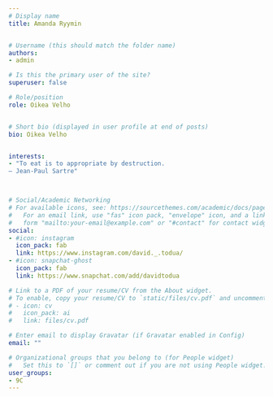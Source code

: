 ```yaml
---
# Display name
title: Amanda Ryymin


# Username (this should match the folder name)
authors:
- admin

# Is this the primary user of the site?
superuser: false

# Role/position
role: Oikea Velho


# Short bio (displayed in user profile at end of posts)
bio: Oikea Velho


interests:
- "To eat is to appropriate by destruction.
— Jean-Paul Sartre"



# Social/Academic Networking
# For available icons, see: https://sourcethemes.com/academic/docs/page-builder/#icons
#   For an email link, use "fas" icon pack, "envelope" icon, and a link in the
#   form "mailto:your-email@example.com" or "#contact" for contact widget.
social:
- #icon: instagram
  icon_pack: fab
  link: https://www.instagram.com/david._.todua/
- #icon: snapchat-ghost
  icon_pack: fab
  link: https://www.snapchat.com/add/davidtodua  

# Link to a PDF of your resume/CV from the About widget.
# To enable, copy your resume/CV to `static/files/cv.pdf` and uncomment the lines below.
# - icon: cv
#   icon_pack: ai
#   link: files/cv.pdf

# Enter email to display Gravatar (if Gravatar enabled in Config)
email: ""

# Organizational groups that you belong to (for People widget)
#   Set this to `[]` or comment out if you are not using People widget.
user_groups:
- 9C
---
```


